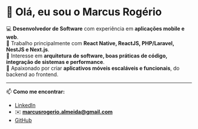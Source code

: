# 👋 Olá, eu sou o Marcus Rogério  

💻 **Desenvolvedor de Software** com experiência em **aplicações mobile e web**.  
🚀 Trabalho principalmente com **React Native, ReactJS, PHP/Laravel, NestJS e Next.js**.  
🔧 Interesse em **arquitetura de software, boas práticas de código, integração de sistemas e performance**.  
📱 Apaixonado por criar **aplicativos móveis escaláveis e funcionais**, do backend ao frontend.  

---

📫 **Como me encontrar:**  
- [LinkedIn](https://www.linkedin.com/in/marcus-rogerio-almeida-reis-0093212ba)  
- ✉️ **marcusrogerio.almeida@gmail.com**  
- [GitHub](https://github.com/marcusrrall)  
